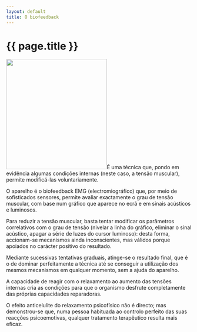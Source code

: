 ```yaml
---
layout: default
title: O biofeedback
---
```


# {{ page.title }}

<img src="{{ site.url }}/assets/2011/06/emg-biofeedback.jpg" alt="" title="emg-biofeedback" width="274" height="300" class="alignleft size-full wp-image-119" />É uma técnica que, pondo em evidência algumas condições internas (neste caso, a tensão muscular), permite modificá-las voluntariamente.

O aparelho é o biofeedback EMG (electromiográfico) que, por meio de sofisticados sensores, permite avaliar exactamente o grau de tensão muscular, com base num gráfico que aparece no ecrã e em sinais acústicos e luminosos.

Para reduzir a tensão muscular, basta tentar modificar os parâmetros correlativos com o grau de tensão (nivelar a linha do gráfico, eliminar o sinal acústico, apagar a série de luzes do cursor luminoso): desta forma, accionam-se mecanismos ainda inconscientes, mas válidos porque apoiados no carácter positivo do resultado.

Mediante sucessivas tentativas graduais, atinge-se o resultado final, que é o de dominar perfeitamente a técnica até se conseguir a utilização dos mesmos mecanismos em qualquer momento, sem a ajuda do aparelho.

A capacidade de reagir com o relaxamento ao aumento das tensões internas cria as condições para que o organismo desfrute completamente das próprias capacidades reparadoras.

O efeito anticelulite do relaxamento psicofísico não é directo; mas demonstrou-se que, numa pessoa habituada ao controlo perfeito das suas reacções psicoemotivas, qualquer tratamento terapêutico resulta mais eficaz.